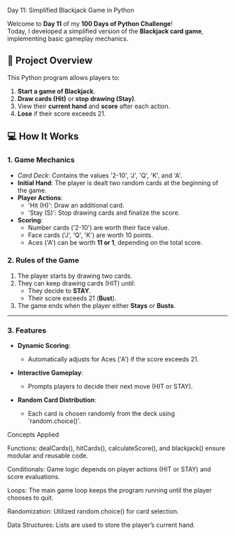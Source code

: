 Day 11: Simplified Blackjack Game in Python

Welcome to **Day 11** of my **100 Days of Python Challenge**!  
Today, I developed a simplified version of the **Blackjack card game**, implementing basic gameplay mechanics.


## 📝 Project Overview

This Python program allows players to:
1. **Start a game of Blackjack**.
2. **Draw cards (Hit)** or **stop drawing (Stay)**.
3. View their **current hand** and **score** after each action.
4. **Lose** if their score exceeds 21.


## 💻 How It Works

### 1. Game Mechanics

- *Card Deck*: Contains the values '2-10', 'J', 'Q', 'K', and 'A'.
- **Initial Hand**: The player is dealt two random cards at the beginning of the game.
- **Player Actions**:
  - 'Hit (H)': Draw an additional card.
  - 'Stay (S)': Stop drawing cards and finalize the score.
- **Scoring**:
  - Number cards ('2-10') are worth their face value.
  - Face cards ('J', 'Q', 'K') are worth 10 points.
  - Aces ('A') can be worth **11 or 1**, depending on the total score.

### 2. Rules of the Game

1. The player starts by drawing two cards.
2. They can keep drawing cards (HIT) until:
   - They decide to **STAY**.
   - Their score exceeds 21 (**Bust**).
3. The game ends when the player either **Stays** or **Busts**.

---

### 3. Features

- **Dynamic Scoring**:
  - Automatically adjusts for Aces ('A') if the score exceeds 21.
  
- **Interactive Gameplay**:
  - Prompts players to decide their next move (HIT or STAY).

- **Random Card Distribution**:
  - Each card is chosen randomly from the deck using 'random.choice()'.
 
Concepts Applied

Functions:
dealCards(), hitCards(), calculateScore(), and blackjack() ensure modular and reusable code.

Conditionals:
Game logic depends on player actions (HIT or STAY) and score evaluations.

Loops:
The main game loop keeps the program running until the player chooses to quit.

Randomization:
Utilized random.choice() for card selection.

Data Structures:
Lists are used to store the player’s current hand.
